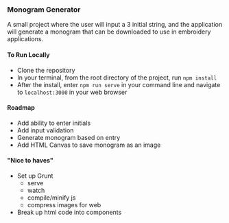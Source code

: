 ### Monogram Generator

A small project where the user will input a 3 initial string, and the application will generate a monogram that can be downloaded to use in embroidery applications.

#### To Run Locally

* Clone the repository
* In your terminal, from the root directory of the project, run `npm install`
* After the install, enter `npm run serve` in your command line and navigate to `localhost:3000` in your web browser

#### Roadmap

* Add ability to enter initials
* Add input validation
* Generate monogram based on entry
* Add HTML Canvas to save monogram as an image

#### "Nice to haves"

* Set up Grunt
  * serve
  * watch
  * compile/minify js
  * compress images for web
* Break up html code into components
